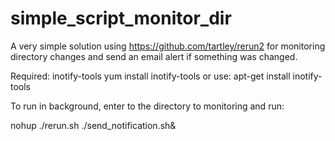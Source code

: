 # simple_script_monitor_dir
A very simple solution using https://github.com/tartley/rerun2 for monitoring directory changes and send an email alert if something was changed.

Required: inotify-tools
yum install inotify-tools
or use:
apt-get install inotify-tools

To run in background, enter to the directory to monitoring and run:

nohup ./rerun.sh ./send_notification.sh&


